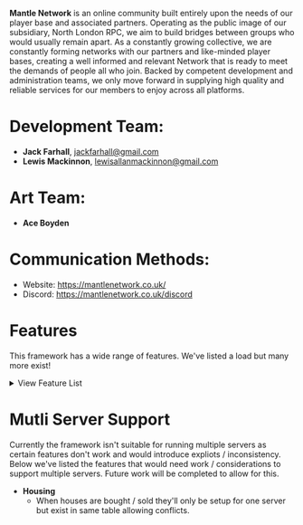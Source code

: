 <b>Mantle Network</b> is an online community built entirely upon the needs of our player base and associated partners. Operating as the public image of our subsidiary, North London RPC, we aim to build bridges between groups who would usually remain apart. As a constantly growing collective, we are constantly forming networks with our partners and like-minded player bases, creating a well informed and relevant Network that is ready to meet the demands of people all who join. Backed by competent development and administration teams, we only move forward in supplying high quality and reliable services for our members to enjoy across all platforms.

# Development Team:
  - <b>Jack Farhall</b>, jackfarhall@gmail.com
  - <b>Lewis Mackinnon</b>, lewisallanmackinnon@gmail.com

# Art Team:
  - <b>Ace Boyden</b>
    
# Communication Methods:
  - Website: https://mantlenetwork.co.uk/
  - Discord: https://mantlenetwork.co.uk/discord

# Features
This framework has a wide range of features. We've listed a load but many more exist!
<details>

<summary>View Feature List</summary>

  - <b>Advanced Clothing Textures</b>
    - Support for multiple textures per classname.
    - No side dependent filters so police clothing on a civilian looks like police clothing!
  - <b>Queued Inventories</b>
    - Virtual inventories have a queue system allowing multiple people to view them while someone adds and takes items.
  - <b>Reputation</b>
    - Increases or decreases certain equipment prices
  - <b>Dynamic Locations</b>
    - Certain gather locations are configured to change location each restart.
  - <b>Non-Side Controlled Factions</b>
    - Factions aren't decided by ArmA 3's side system allowing for, in theory, unlimited factions.
    - Police
    - NHS
    - HATO
      - Vehicle Clamping!
    - Civilians
  - <b>Progression</b>
    - Leveling
    - Professions
    - Achievements
  - <b>Government System</b>
    - Elections for the island's Governor.
    - Tied into group system (Perks to allow members to become protection officers granting unique access).
  - <b>Crafting</b>
  - <b>Placeables</b>
  - <b>High Levels of Customisation</b>
    - Nearly everything can be configured via configs without code edits.
  - <b>Multiple Sirens</b>
    - Support for togglable sirens that stop without delay!
  - <b>Simple Identification System</b>
    - All players spawn with an ID card they can share to officers.
    - IDs can be forged and then used to change your displayed name.
  - <b>Unique Runs</b>
    - Freight Runs
    - Smuggling
    - Archeology
  - <b>Warrants</b>
    - Civilians can have warrants put out for their arrest.
    - Notes can be added for extra context, automatic warrants add automatic notes (Murder adds weapon used for example).
  - <b>Buffed Run</b>
    - Each restart a random run is buffed so the best runs won't always be the same!
  - <b>Transaction History</b>
    - Every in-out from your bank is recorded and available to view from any cashpoint.
  - <b>Groups</b>
    - Types
      - Political
      - Criminal
      - Company
    - Leveling
    - Shared Buffs
    - Ranks
      - Permissions
    - Offline Admin (Kick, Promote, Demote Players even while they're offline)
  - <b>Major Crimes</b>
    - All crimes provide unique rewards and requirements.
    - Variety
      - HM Treasury
      - HMS Liberty
      - Police Evidence Storage
      - Research Storage
  - <b>Ace-Insipred Revivial System</b>
    - Instead of clicking a button and waiting, random injuries are added that required bandages before you can be revived!
  - <b>Capturable Locations</b>
    - Static Cartels
      - Drug Cartels
        - Provides increased sell prices for your gang.
        - Your gang gets a cut of all drug sales on the island.
        - Access to drug purifier.
      - Arms Cartels
        - Discounts on illegal weapons.
        - Cut of all illegal weapon sales.
    - Criminal Hideouts
    - Gang Bases (Weekly bidding wars)
  - <b>Perks</b>
    - Personal
    - Group (Unique per Group Type)
  - <b>Vehicle Transfers</b>
    - Want to gift a vehicle to a friend? Go ahead!
  - <b>Housing</b>
    - Naming
    - Sharing (Can provide your group with access to your houses)
    - Storage (Both for virtual and phyiscal items)
  - <b>Goals</b>
    - Personal
    - Community
  - <b>Random Events</b>
    - Airdrops
    - Popup Cartels
    - Shipwrecks
  - <b>Multi Map Support</b>
  - <b>Mail</b>
    - Allows rewards to be deposited and used later.
  - <b>Customisable Player Tags</b>
    - Player tags can be customised with unique icons, titles, and colours!
  - <b>Pleasing Design</b>
    - All UI elements follow the same style and designed to be easy on the eyes and to use!
    - Icons for everything! All following the same style.
    - Consistent Map Markers, gathering zones, processors, stores, etc all share colours and icons depending on type and legality.

</details>

# Mutli Server Support

Currently the framework isn't suitable for running multiple servers as certain features don't work and would introduce expliots / inconsistency. Below we've listed the features that would need work / considerations to support multiple servers. Future work will be completed to allow for this.

  - <b>Housing</b>
    - When houses are bought / sold they'll only be setup for one server but exist in same table allowing conflicts.